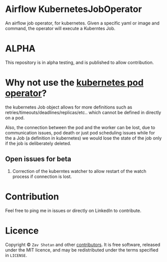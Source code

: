 # Airflow KubernetesJobOperator

An airflow job operator, for kubernetes. Given a specific yaml or image and command,
the operator will execute a Kuberntes Job.

# ALPHA
This repository is in alpha testing, and is published
to allow contribution.

# Why not use the [kubernetes pod operator](https://github.com/apache/airflow/blob/master/airflow/contrib/operators/kubernetes_pod_operator.p)?

the kubernetes Job object allows for more definitions such as retries/timeouts/deadlines/replicas/etc.. which cannot be defined in directly on a pod. 

Also, the connection between the pod and the worker can be lost, due to communication issues,
pod death or just pod scheduling issues while for the a Job (a definition in kubernetes)
we would lose the state of the job only if the job is deliberately deleted.

## Open issues for beta
1. Correction of the kuberntes watcher to allow restart of the watch process
if connection is lost.

# Contribution
Feel free to ping me in issues or directly on LinkedIn to contribute.

# Licence

Copyright ©
`Zav Shotan` and other [contributors](https://github.com/LamaAni/postgres-xl-helm/graphs/contributors).
It is free software, released under the MIT licence, and may be redistributed under the terms specified in `LICENSE`.
